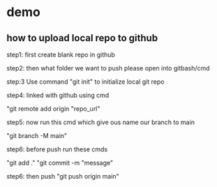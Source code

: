 # demo

## how to upload local repo to github

step1: first create blank repo in github

step2: then what folder we want to push please open into gitbash/cmd

step:3  Use command  "git init" to initialize local git repo 

step4: linked with github using cmd

"git remote add origin "repo_url"

step5: now run this cmd which give ous name our branch to main

"git branch -M main"

step6: before push run these cmds

"git add ."
"git commit -m "message"

step6: then push
"git push origin main"

